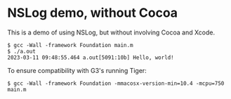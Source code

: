 # NSLog demo, without Cocoa

This is a demo of using NSLog, but without involving Cocoa and Xcode.

```
$ gcc -Wall -framework Foundation main.m
$ ./a.out 
2023-03-11 09:48:55.464 a.out[5091:10b] Hello, world!
```

To ensure compatibility with G3's running Tiger:

```
$ gcc -Wall -framework Foundation -mmacosx-version-min=10.4 -mcpu=750 main.m
```
